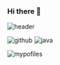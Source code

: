 ### Hi there 👋

![header](https://capsule-render.vercel.app/api?type=waving&text=Hello%20My%World!)

![github](https://img.shields.io/badge/GitHub-100000?style=for-the-badge&logo=github&logoColor=white)
![java](https://img.shields.io/badge/JavaScript-F7DF1E?style=for-the-badge&logo=JavaScript&logoColor=white)

![mypofiles](https://github-readme-stats.vercel.app/api?username=kimkinghyeon&theme=blue-green)


